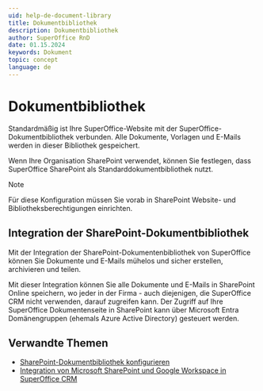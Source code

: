 ```yaml
---
uid: help-de-document-library
title: Dokumentbibliothek
description: Dokumentbibliothek
author: SuperOffice RnD
date: 01.15.2024
keywords: Dokument
topic: concept
language: de
---
```


# Dokumentbibliothek

Standardmäßig ist Ihre SuperOffice-Website mit der SuperOffice-Dokumentbibliothek verbunden. Alle Dokumente, Vorlagen und E-Mails werden in dieser Bibliothek gespeichert.

Wenn Ihre Organisation SharePoint verwendet, können Sie festlegen, dass SuperOffice SharePoint als Standarddokumentbibliothek nutzt.

> [!NOTE]
> Für diese Konfiguration müssen Sie vorab in SharePoint Website- und Bibliotheksberechtigungen einrichten.

## Integration der SharePoint-Dokumentbibliothek

Mit der Integration der SharePoint-Dokumentenbibliothek von SuperOffice können Sie Dokumente und E-Mails mühelos und sicher erstellen, archivieren und teilen.

Mit dieser Integration können Sie alle Dokumente und E-Mails in SharePoint Online speichern, wo jeder in der Firma - auch diejenigen, die SuperOffice CRM nicht verwenden, darauf zugreifen kann. Der Zugriff auf Ihre SuperOffice Dokumentenseite in SharePoint kann über Microsoft Entra Domänengruppen (ehemals Azure Active Directory) gesteuert werden.

## Verwandte Themen

* [SharePoint-Dokumentbibliothek konfigurieren][1]
* [Integration von Microsoft SharePoint und Google Workspace in SuperOffice CRM][2]

<!-- Referenced links -->
[1]: change-to-sharepoint.md
[2]: ../../../../../en/document/cloud/overview.md

<!-- Referenced images -->
